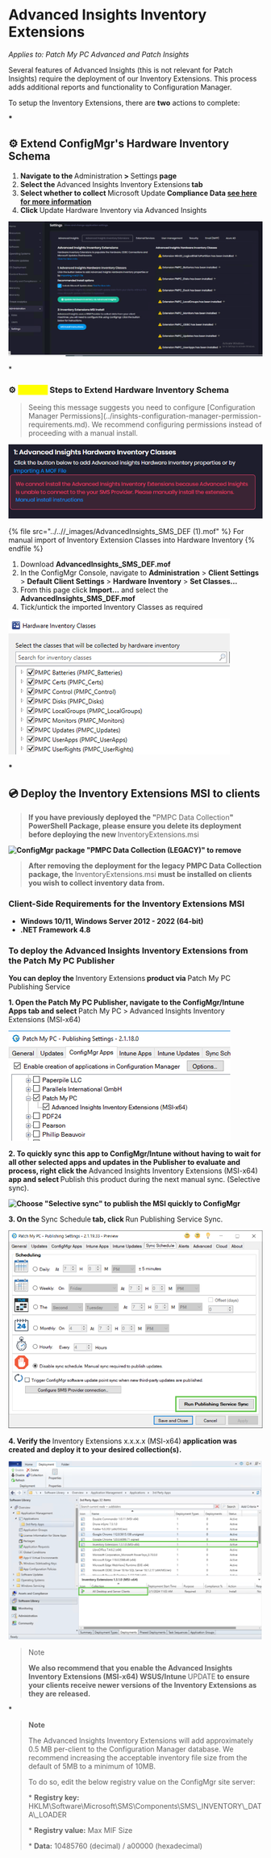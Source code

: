 # Advanced Insights Inventory Extensions

_Applies to: Patch My PC Advanced and Patch Insights_

Several features of Advanced Insights (this is not relevant for Patch Insights) require the deployment of our Inventory Extensions. This process adds additional reports and functionality to Configuration Manager.

To setup the Inventory Extensions, there are <strong>two</strong> actions to complete:

<strong>*

## ⚙ Extend ConfigMgr's Hardware Inventory Schema

1. Navigate to the </strong>Administration<strong> > </strong>Settings<strong> page&#x20;
2. Select the </strong>Advanced Insights Inventory Extensions<strong> tab
3. Select whether to collect </strong>Microsoft Update<strong> Compliance Data [see here for more information](../advanced-insights-and-microsoft-updates-inventory.md)
4. Click <mark style="color:green;"></strong>Update Hardware Inventory via Advanced Insights<strong></mark>

![](/_images/Inventory_Extensions_Settings)

</strong>*

### ⚙ <mark style="color:yellow;">Manual</mark> Steps to Extend Hardware Inventory Schema

<blockquote class="wp-block-quote">
<p>Seeing this message suggests you need to configure [Configuration Manager Permissions](../insights-configuration-manager-permission-requirements.md). We recommend configuring permissions instead of proceeding with a manual install.</p>
</blockquote>

![](/_images/image002-(2).png "")

{% file src="../..//_images/AdvancedInsights_SMS_DEF (1).mof" %}
For manual import of Inventory Extension Classes into Hardware Inventory
{% endfile %}

1. Download <strong>AdvancedInsights\_SMS\_DEF.mof</strong>
2. In the ConfigMgr Console, navigate to <strong>Administration</strong> > <strong>Client Settings</strong> > <strong>Default Client Settings</strong> > <strong>Hardware Inventory</strong> > <strong>Set Classes...</strong>
3. From this page click <strong>Import...</strong> and select the <strong>AdvancedInsights\_SMS\_DEF.mof</strong>
4. Tick/untick the imported Inventory Classes as required

![](/_images/image-(1258).png "Inventory Classes displayed In Hardware Inventory Client Settings")

<strong>*

## 💿 Deploy the Inventory Extensions MSI to clients

<blockquote class="wp-block-quote">
<p>If you have previously deployed the "</strong>PMPC Data Collection<strong>" PowerShell Package, please ensure you delete its deployment before deploying the new </strong>InventoryExtensions.msi<strong></p>
</blockquote>

![](/_images/image-(1325).png "ConfigMgr package \"PMPC Data Collection (LEGACY)\" to remove")

<blockquote class="wp-block-quote">
<p>After removing the deployment for the legacy PMPC Data Collection package, the </strong>InventoryExtensions.msi<strong> must be installed on clients you wish to collect inventory data from.</p>
</blockquote>

### Client-Side Requirements for the Inventory Extensions MSI

* Windows 10/11, Windows Server 2012 - 2022 (64-bit)
* .NET Framework 4.8

### To deploy the Advanced Insights Inventory Extensions from the Patch My PC Publisher

You can deploy the </strong>Inventory Extensions<strong> product via <mark style="color:green;"></strong>Patch My PC Publishing Service<strong></mark>

1\. Open the Patch My PC Publisher, navigate to the ConfigMgr/Intune Apps tab and select </strong>Patch My PC ><strong> </strong>Advanced Insights Inventory Extensions (MSI-x64)<strong>

![](/_images/image-(1321).png "Advanced Insights Inventory Extensions app in the PMPC Publisher")

2\. To quickly sync this app to ConfigMgr/Intune without having to wait for all other selected apps and updates in the Publisher to evaluate and process, right click the </strong>Advanced Insights Inventory Extensions (MSI-x64)<strong> app and select </strong>Publish this product during the next manual sync. (Selective sync).<strong>

![](/_images/image-(1326).png "Choose \"Selective sync\" to publish the MSI quickly to ConfigMgr")

3\. On the </strong>Sync Schedule<strong> tab, click </strong>Run Publishing Service Sync.<strong>

![](/_images/image-(1327).png "Publisher Sync")

4\. Verify the </strong>Inventory Extensions x.x.x.x (MSI-x64)<strong> application was created and deploy it to your desired collection(s).

![](/_images/image-(1329).png "Inventory Extensions app created successfully")

<blockquote class="wp-block-quote">
<p></strong>Note<strong></p>
<p>We also recommend that you enable the Advanced Insights Inventory Extensions (MSI-x64) WSUS/Intune </strong>UPDATE<strong> to ensure your clients receive newer versions of the Inventory Extensions as they are released.</p>
</blockquote>

</strong>*

<blockquote class="wp-block-quote">
<p><strong>Note</strong></p>
<p>The Advanced Insights Inventory Extensions will add approximately 0.5 MB per-client to the Configuration Manager database. We recommend increasing the acceptable inventory file size from the default of 5MB to a minimum of 10MB.&#x20;</p>
<p>To do so, edit the below registry value on the ConfigMgr site server:</p>
<p>* <strong>Registry key:</strong> HKLM\Software\Microsoft\SMS\Components\SMS\_INVENTORY\_DATA\_LOADER</p>
<p>* <strong>Registry value:</strong> Max MIF Size&#x20;</p>
<p>* <strong>Data:</strong> 10485760 (decimal) / a00000 (hexadecimal)&#x20;</p>
</blockquote>